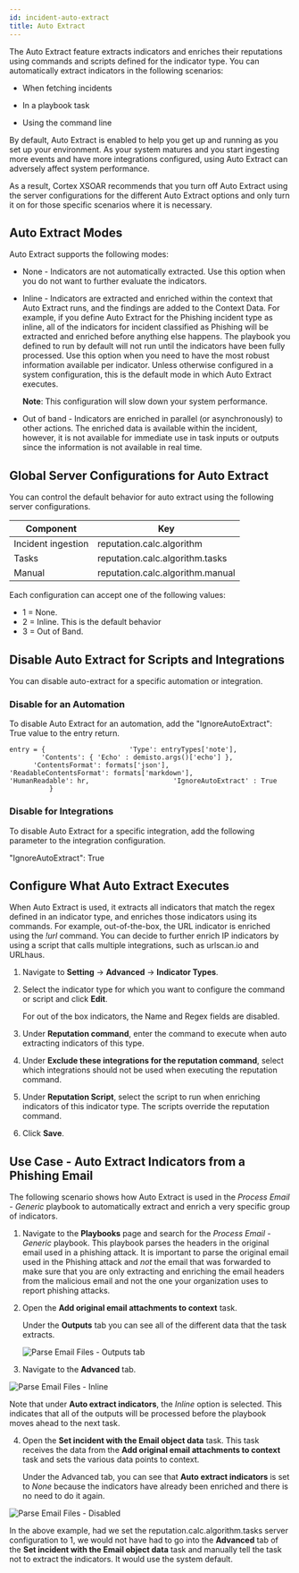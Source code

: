 ```yaml
---
id: incident-auto-extract
title: Auto Extract
---
```

The Auto Extract feature extracts indicators and enriches their reputations using commands and scripts defined for the indicator type. You can automatically extract indicators in the following scenarios:

* When fetching incidents

* In a playbook task

* Using the command line

By default, Auto Extract is enabled to help you get up and running as you set up your environment. As your system matures and you start ingesting more events and have more integrations configured, using Auto Extract can adversely affect system performance.

As a result, Cortex XSOAR recommends that you turn off Auto Extract using the server configurations for the different Auto Extract options and only turn it on for those specific scenarios where it is necessary. 

## Auto Extract Modes

Auto Extract supports the following modes:

* None - Indicators are not automatically extracted. Use this option when you do not want to further evaluate the indicators. 

* Inline - Indicators are extracted and enriched within the context that Auto Extract runs, and the findings are added to the Context Data. For example, if you define Auto Extract for the Phishing incident type as inline, all of the indicators for incident classified as Phishing will be extracted and enriched before anything else happens. The playbook you defined to run by default will not run until the indicators have been fully processed. Use this option when you need to have the most robust information available per indicator. Unless otherwise configured in a system configuration, this is the default mode in which Auto Extract executes.

   **Note**: This configuration will slow down your system performance. 

* Out of band - Indicators are enriched in parallel (or asynchronously) to other actions. The enriched data is available within the incident, however, it is not available for immediate use in task inputs or outputs since the information is not available in real time. 

## Global Server Configurations for Auto Extract

You can control the default behavior for auto extract using the following server configurations. 

| Component | Key |
| ------ | ------ | 
| Incident ingestion | reputation.calc.algorithm | 
| Tasks | reputation.calc.algorithm.tasks  |
| Manual | reputation.calc.algorithm.manual |


Each configuration can accept one of the following values:

* 1 = None.
* 2 = Inline. This is the default behavior
* 3 = Out of Band.

## Disable Auto Extract for Scripts and Integrations

You can disable auto-extract for a specific automation or integration.

### Disable for an Automation
To disable Auto Extract for an automation, add the "IgnoreAutoExtract": True value to the entry return.

`entry = {
                    'Type': entryTypes['note'],
                    'Contents': { 'Echo' : demisto.args()['echo'] },
                    'ContentsFormat': formats['json'],
                    'ReadableContentsFormat': formats['markdown'],
                    'HumanReadable': hr,
                    'IgnoreAutoExtract' : True
            }`


### Disable for Integrations
To disable Auto Extract for a specific integration, add the following parameter to the integration configuration.

"IgnoreAutoExtract": True


## Configure What Auto Extract Executes

When Auto Extract is used, it extracts all indicators that match the regex defined in an indicator type, and enriches those indicators using its commands. For example, out-of-the-box, the URL indicator is enriched using the *!url* command. You can decide to further enrich IP indicators by using a script that calls multiple integrations, such as urlscan.io and URLhaus.

1. Navigate to **Setting** -> **Advanced** -> **Indicator Types**.

2. Select the indicator type for which you want to configure the command or script and click **Edit**.

   For out of the box indicators, the Name and Regex fields are disabled.

3. Under **Reputation command**, enter the command to execute when auto extracting indicators of this type.

4. Under **Exclude these integrations for the reputation command**, select which integrations should not be used when executing the reputation command.

5. Under **Reputation Script**, select the script to run when enriching indicators of this indicator type. The scripts override the reputation command.

6. Click **Save**. 

## Use Case - Auto Extract Indicators from a Phishing Email

The following scenario shows how Auto Extract is used in the *Process Email - Generic* playbook to automatically extract and enrich a very specific group of indicators. 

1. Navigate to the **Playbooks** page and search for the *Process Email - Generic* playbook. This playbook parses the headers in the original email used in a phishing attack. It is important to parse the original email used in the Phishing attack and *not* the email that was forwarded to make sure that you are only extracting and enriching the email headers from the malicious email and not the one your organization uses to report phishing attacks.

2. Open the **Add original email attachments to context** task.  

   Under the **Outputs** tab you can see all of the different data that the task extracts.

   ![Parse Email Files - Outputs tab](../doc_imgs//incidents/Auto-Extract_ParseEmailFiles_Outputs.png)

  3. Navigate to the **Advanced** tab. 

   ![Parse Email Files - Inline](../doc_imgs//incidents/Auto-Extract_ParseEmailFiles_Inline.png)
  
   Note that under **Auto extract indicators**, the *Inline* option is selected. This indicates that all of the outputs will be processed before the playbook moves ahead to the next task.

4. Open the **Set incident with the Email object data** task. This task receives the data from the **Add original email attachments to context** task and sets the various data points to context. 

   Under the Advanced tab, you can see that **Auto extract indicators** is set to *None* because the indicators have already been enriched and there is no need to do it again.

 ![Parse Email Files - Disabled](../doc_imgs//incidents/Auto-Extract_ParseEmailFiles_Disabled.png)

In the above example, had we set the reputation.calc.algorithm.tasks server configuration to 1, we would not have had to go into the **Advanced** tab of the **Set incident with the Email object data** task and manually tell the task not to extract the indicators. It would use the system default.
